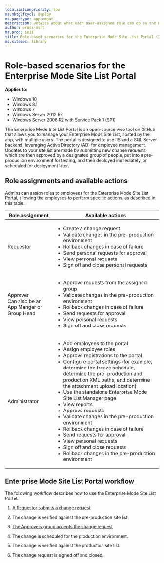```yaml
---
localizationpriority: low
ms.mktglfcycl: deploy
ms.pagetype: appcompat
description: Details about what each user-assigned role can do on the Enterprise Mode Site List Portal.
author: eross-msft
ms.prod: ie11
title: Role-based scenarios for the Enterprise Mode Site List Portal (Internet Explorer 11 for IT Pros)
ms.sitesec: library
---
```


# Role-based scenarios for the Enterprise Mode Site List Portal

**Applies to:**

-   Windows 10
-   Windows 8.1
-   Windows 7
-   Windows Server 2012 R2
-   Windows Server 2008 R2 with Service Pack 1 (SP1)

The Enterprise Mode Site List Portal is an open-source web tool on GitHub that allows you to manage your Enterprise Mode Site List, hosted by the app, with multiple users. The portal is designed to use IIS and a SQL Server backend, leveraging Active Directory (AD) for employee management. Updates to your site list are made by submitting new change requests, which are then approved by a designated group of people, put into a pre-production environment for testing, and then deployed immediately, or scheduled for deployment later.

## Role assignments and available actions
Admins can assign roles to employees for the Enterprise Mode Site List Portal, allowing the employees to perform specific actions, as described in this table.

|Role assignment |Available actions |
|----------------|------------------|
|Requestor |<ul><li>Create a change request</li><li>Validate changes in the pre-production environment</li><li>Rollback changes in case of failure</li><li>Send personal requests for approval</li><li>View personal requests</li><li>Sign off and close personal requests</li></ul> |
|Approver<br>Can also be an App Manger or Group Head |<ul><li>Approve requests from the assigned group</li><li>Validate changes in the pre-production environment</li><li>Rollback changes in case of failure</li><li>Send requests for approval</li><li>View personal requests</li><li>Sign off and close requests</li></ul> |
|Administrator |<ul><li>Add employees to the portal</li><li>Assign employee roles</li><li>Approve registrations to the portal</li><li>Configure portal settings (for example, determine the freeze schedule, determine the pre-production and production XML paths, and determine the attachment upload location)</li><li>Use the standalone Enterprise Mode Site List Manager page</li><li>View reports</li><li>Approve requests</li><li>Validate changes in the pre-production environment</li><li>Rollback changes in case of failure</li><li>Send requests for approval</li><li>View personal requests</li><li>Sign off and close requests</li><li>Rollback changes in the pre-production environment</li></ul> |

## Enterprise Mode Site List Portal workflow
The following workflow describes how to use the Enterprise Mode Site List Portal.

1. [A Requestor submits a change request](create-change-request-enterprise-mode-portal.md)

2. The change is verified against the pre-production site list.

3. [The Approvers group accepts the change request](approve-change-request-enterprise-mode-portal.md)

4. The change is scheduled for the production environment.

5. The change is verified against the production site list.

6. The change request is signed off and closed.
